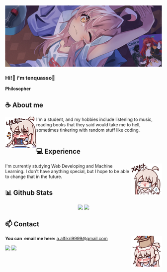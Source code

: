 <div align="center">
</div>

![Preview](./images/bg.webp)

### Hi!👋 i'm tenquasso🎀

**Philosopher** 

## **☕ About me**
<a href="https://github.com/tenquasso"><img align="left" width="100" src="./images/mahiro_switch.png"></a>
I'm a student, and my hobbies include listening to music, reading books that they said would take me to hell, sometimes tinkering with random stuff like coding.
<br><br>

## **💻 Experience**
<a href="https://github.com/tenquasso"><img align="right" width="100" src="./images/mahiro_cry.png"></a>
I'm currently studying Web Developing and Machine Learning. I don't have anything special, but I hope to be able to change that in the future.


## **📊 Github Stats**
<p align="center">
    <img width="48%" src="https://github-readme-stats.vercel.app/api?username=tenquasso&show_icons=true&count_private=true&theme=react&hide_border=true&bg_color=0D1117"/> 
    <img width="30%" src="https://github-readme-stats.vercel.app/api/top-langs/?username=anuraghazra&layout=donut"/>
</p>


## **📫 Contact**
<a href="https://github.com/tenquasso"><img align="right" width="100" src="./images/mahiro_box.png" /></a>
**You can  email me here:** a.alfikri9999@gmail.com

[![](https://img.shields.io/github/followers/tenquasso?label=Followers&style=social)](https://github.com/tenquasso)
[![](https://img.shields.io/badge/Mail-D14836?logo=gmail&logoColor=white)](mailto:a.alfikri9999@gmail.com)
